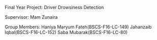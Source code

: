 Final Year Project:   Driver Drowsiness Detection

Supervisor:           Mam Zunaira

Group Members:        Haniya Maryum Fateh(BSCS-F16-LC-149)
                      Jahanzaib Iqbal(BSCS-F16-LC-152)
                      Saba Mubarak(BSCS-F16-LC-80)
